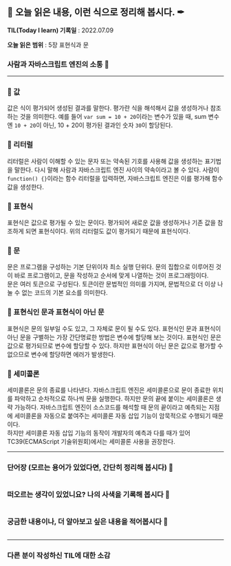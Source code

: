 ## 📕 오늘 읽은 내용, 이런 식으로 정리해 봅시다. ✒

**TIL(Today I learn) 기록일** : 2022.07.09

**오늘 읽은 범위** : 5장 표현식과 문

### 사람과 자바스크립트 엔진의 소통 📑

---

### 📖 값

값은 식이 평가되어 생성된 결과를 말한다. 평가란 식을 해석해서 값을 생성하거나 참조하는 것을 의미한다. 예를 들어 `var sum = 10 + 20`이라는 변수가 있을 때, sum 변수엔 `10 + 20`이 아닌, 10 + 20이 평가된 결과인 숫자 `30`이 할당된다.

### 📖 리터럴

리터럴은 사람이 이해할 수 있는 문자 또는 약속된 기호를 사용해 값을 생성하는 표기법을 말한다. 다시 말해 사람과 자바스크립트 엔진 사이의 약속이라고 볼 수 있다. 사람이 `function() {}`이라는 함수 리터럴을 입력하면, 자바스크립트 엔진은 이를 평가해 함수 값을 생성한다.

### 📖 표현식

표현식은 값으로 평가될 수 있는 문이다. 평가되어 새로운 값을 생성하거나 기존 값을 참조하게 되면 표현식이다. 위의 리터럴도 값이 평가되기 때문에 표현식이다.

### 📖 문

문은 프로그램을 구성하는 기본 단위이자 최소 실행 단위다. 문의 집합으로 이루어진 것이 바로 프로그램이고, 문을 작성하고 순서에 맞게 나열하는 것이 프로그래밍이다. <br />
문은 여러 토큰으로 구성된다. 토큰이란 문법적인 의미를 가지며, 문법적으로 더 이상 나눌 수 없는 코드의 기본 요소를 의미한다.

### 📖 표현식인 문과 표현식이 아닌 문

표현식은 문의 일부일 수도 있고, 그 자체로 문이 될 수도 있다. 표현식인 문과 표현식이 아닌 문을 구별하는 가장 간단명료한 방법은 변수에 할당해 보는 것이다. 표현식인 문은 값으로 평가되므로 변수에 할당할 수 있다. 하지만 표현식이 아닌 문은 값으로 평가할 수 없으므로 변수에 할당하면 에러가 발생한다.

### 📖 세미콜론

세미콜론은 문의 종료를 나타낸다. 자바스크립트 엔진은 세미콜론으로 문이 종료한 위치를 파악하고 순차적으로 하나씩 문을 실행한다. 하지만 문의 끝에 붙이는 세미콜론은 생략 가능하다. 자바스크립트 엔진이 소스코드를 해석할 때 문의 끝이라고 예측되는 지점에 세미콜론을 자동으로 붙여주는 세미콜론 자동 삽입 기능이 암묵적으로 수행되기 때문이다. <br />
하지만 세미콜론 자동 삽입 기능의 동작이 개발자의 예측과 다를 때가 있어 TC39(ECMAScript 기술위원회)에서는 세미콜론 사용을 권장한다.

---

### 단어장 (모르는 용어가 있었다면, 간단히 정리해 봅시다) 🔖

```

```

### 떠오르는 생각이 있었니요? 나의 사색을 기록해 봅시다 💭

```

```

### 궁금한 내용이나, 더 알아보고 싶은 내용을 적어봅시다 🤔

```

```

---

### 다른 분이 작성하신 TIL에 대한 소감
